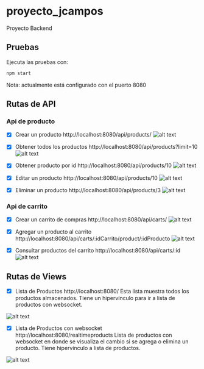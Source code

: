 # proyecto_jcampos
Proyecto Backend

## Pruebas
Ejecuta las pruebas con:
```sh
npm start
```
Nota: actualmente está configurado con el puerto 8080

## Rutas de API
### Api de producto
- [x] Crear un producto
http://localhost:8080/api/products/
![alt text](src/images/postman/image-3.png)

- [x] Obtener todos los productos
http://localhost:8080/api/products?limit=10
![alt text](src/images/postman/image-4.png)

- [x] Obtener producto por id
http://localhost:8080/api/products/10
![alt text](src/images/postman/image-5.png)

- [x] Editar un producto
http://localhost:8080/api/products/10
![alt text](src/images/postman/image-6.png)

- [x] Eliminar un producto
http://localhost:8080/api/products/3
![alt text](src/images/postman/image-7.png)

### Api de carrito
- [x] Crear un carrito de compras
http://localhost:8080/api/carts/
![alt text](src/images/postman/image-2.png)

- [x] Agregar un producto al carrito
http://localhost:8080/api/carts/:idCarrito/product/:idProducto
![alt text](src/images/postman/image.png)

- [x] Consultar productos del carrito
http://localhost:8080/api/carts/:id
![alt text](src/images/postman/image-1.png)

## Rutas de Views
- [x] Lista de Productos
http://localhost:8080/
Esta lista muestra todos los productos almacenados. Tiene un hipervínculo para ir a lista de productos con websocket.

![alt text](src/images/postman/image-8.png)

- [x] Lista de Productos con websocket
http://localhost:8080/realtimeproducts
Lista de productos con websocket en donde se visualiza el cambio si se agrega o elimina un producto. Tiene hipervínculo a lista de productos.

![alt text](src/images/postman/image-9.png)